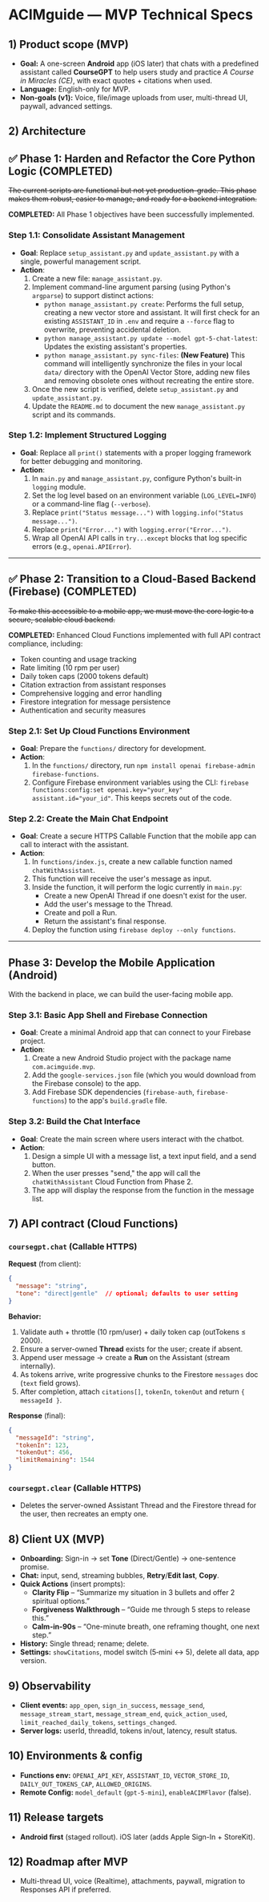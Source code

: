# ACIMguide — MVP Technical Specs

## 1) Product scope (MVP)
- **Goal:** A one-screen **Android** app (iOS later) that chats with a predefined assistant called **CourseGPT** to help users study and practice *A Course in Miracles (CE)*, with exact quotes + citations when used.
- **Language:** English-only for MVP.
- **Non-goals (v1):** Voice, file/image uploads from user, multi-thread UI, paywall, advanced settings.

## 2) Architecture

## ✅ Phase 1: Harden and Refactor the Core Python Logic (COMPLETED)

~~The current scripts are functional but not yet production-grade. This phase makes them robust, easier to manage, and ready for a backend integration.~~

**COMPLETED:** All Phase 1 objectives have been successfully implemented.

### Step 1.1: Consolidate Assistant Management

-   **Goal**: Replace `setup_assistant.py` and `update_assistant.py` with a single, powerful management script.
-   **Action**:
    1.  Create a new file: `manage_assistant.py`.
    2.  Implement command-line argument parsing (using Python's `argparse`) to support distinct actions:
        -   `python manage_assistant.py create`: Performs the full setup, creating a new vector store and assistant. It will first check for an existing `ASSISTANT_ID` in `.env` and require a `--force` flag to overwrite, preventing accidental deletion.
        -   `python manage_assistant.py update --model gpt-5-chat-latest`: Updates the existing assistant's properties.
        -   `python manage_assistant.py sync-files`: **(New Feature)** This command will intelligently synchronize the files in your local `data/` directory with the OpenAI Vector Store, adding new files and removing obsolete ones without recreating the entire store.
    3.  Once the new script is verified, delete `setup_assistant.py` and `update_assistant.py`.
    4.  Update the `README.md` to document the new `manage_assistant.py` script and its commands.

### Step 1.2: Implement Structured Logging

-   **Goal**: Replace all `print()` statements with a proper logging framework for better debugging and monitoring.
-   **Action**:
    1.  In `main.py` and `manage_assistant.py`, configure Python's built-in `logging` module.
    2.  Set the log level based on an environment variable (`LOG_LEVEL=INFO`) or a command-line flag (`--verbose`).
    3.  Replace `print("Status message...")` with `logging.info("Status message...")`.
    4.  Replace `print("Error...")` with `logging.error("Error...")`.
    5.  Wrap all OpenAI API calls in `try...except` blocks that log specific errors (e.g., `openai.APIError`).

---

## ✅ Phase 2: Transition to a Cloud-Based Backend (Firebase) (COMPLETED)

~~To make this accessible to a mobile app, we must move the core logic to a secure, scalable cloud backend.~~

**COMPLETED:** Enhanced Cloud Functions implemented with full API contract compliance, including:
- Token counting and usage tracking
- Rate limiting (10 rpm per user)
- Daily token caps (2000 tokens default)
- Citation extraction from assistant responses
- Comprehensive logging and error handling
- Firestore integration for message persistence
- Authentication and security measures

### Step 2.1: Set Up Cloud Functions Environment

-   **Goal**: Prepare the `functions/` directory for development.
-   **Action**:
    1.  In the `functions/` directory, run `npm install openai firebase-admin firebase-functions`.
    2.  Configure Firebase environment variables using the CLI: `firebase functions:config:set openai.key="your_key" assistant.id="your_id"`. This keeps secrets out of the code.

### Step 2.2: Create the Main Chat Endpoint

-   **Goal**: Create a secure HTTPS Callable Function that the mobile app can call to interact with the assistant.
-   **Action**:
    1.  In `functions/index.js`, create a new callable function named `chatWithAssistant`.
    2.  This function will receive the user's message as input.
    3.  Inside the function, it will perform the logic currently in `main.py`:
        -   Create a new OpenAI Thread if one doesn't exist for the user.
        -   Add the user's message to the Thread.
        -   Create and poll a Run.
        -   Return the assistant's final response.
    4.  Deploy the function using `firebase deploy --only functions`.

---

## Phase 3: Develop the Mobile Application (Android)

With the backend in place, we can build the user-facing mobile app.

### Step 3.1: Basic App Shell and Firebase Connection

-   **Goal**: Create a minimal Android app that can connect to your Firebase project.
-   **Action**:
    1.  Create a new Android Studio project with the package name `com.acimguide.mvp`.
    2.  Add the `google-services.json` file (which you would download from the Firebase console) to the app.
    3.  Add Firebase SDK dependencies (`firebase-auth`, `firebase-functions`) to the app's `build.gradle` file.

### Step 3.2: Build the Chat Interface

-   **Goal**: Create the main screen where users interact with the chatbot.
-   **Action**:
    1.  Design a simple UI with a message list, a text input field, and a send button.
    2.  When the user presses "send," the app will call the `chatWithAssistant` Cloud Function from Phase 2.
    3.  The app will display the response from the function in the message list.

## 7) API contract (Cloud Functions)
### `coursegpt.chat` (Callable HTTPS)
**Request** (from client):
```json
{
  "message": "string",
  "tone": "direct|gentle"  // optional; defaults to user setting
}
```
**Behavior:**
1. Validate auth + throttle (10 rpm/user) + daily token cap (outTokens ≤ 2000).
2. Ensure a server-owned **Thread** exists for the user; create if absent.
3. Append user message → create a **Run** on the Assistant (stream internally).
4. As tokens arrive, write progressive chunks to the Firestore `messages` doc (`text` field grows).
5. After completion, attach `citations[]`, `tokenIn`, `tokenOut` and return `{ messageId }`.

**Response** (final):
```json
{
  "messageId": "string",
  "tokenIn": 123,
  "tokenOut": 456,
  "limitRemaining": 1544
}
```

### `coursegpt.clear` (Callable HTTPS)
- Deletes the server-owned Assistant Thread and the Firestore thread for the user, then recreates an empty one.

## 8) Client UX (MVP)
- **Onboarding:** Sign-in → set **Tone** (Direct/Gentle) → one-sentence promise.
- **Chat:** input, send, streaming bubbles, **Retry**/**Edit last**, **Copy**.
- **Quick Actions** (insert prompts):
  - **Clarity Flip** – “Summarize my situation in 3 bullets and offer 2 spiritual options.”
  - **Forgiveness Walkthrough** – “Guide me through 5 steps to release this.”
  - **Calm-in-90s** – “One-minute breath, one reframing thought, one next step.”
- **History:** Single thread; rename; delete.
- **Settings:** `showCitations`, model switch (5‑mini ↔ 5), delete all data, app version.

## 9) Observability
- **Client events:** `app_open`, `sign_in_success`, `message_send`, `message_stream_start`, `message_stream_end`, `quick_action_used`, `limit_reached_daily_tokens`, `settings_changed`.
- **Server logs:** userId, threadId, tokens in/out, latency, result status.

## 10) Environments & config
- **Functions env:** `OPENAI_API_KEY`, `ASSISTANT_ID`, `VECTOR_STORE_ID`, `DAILY_OUT_TOKENS_CAP`, `ALLOWED_ORIGINS`.
- **Remote Config:** `model_default` (`gpt-5-mini`), `enableACIMFlavor` (false).

## 11) Release targets
- **Android first** (staged rollout). iOS later (adds Apple Sign-In + StoreKit).

## 12) Roadmap after MVP
- Multi-thread UI, voice (Realtime), attachments, paywall, migration to Responses API if preferred.
